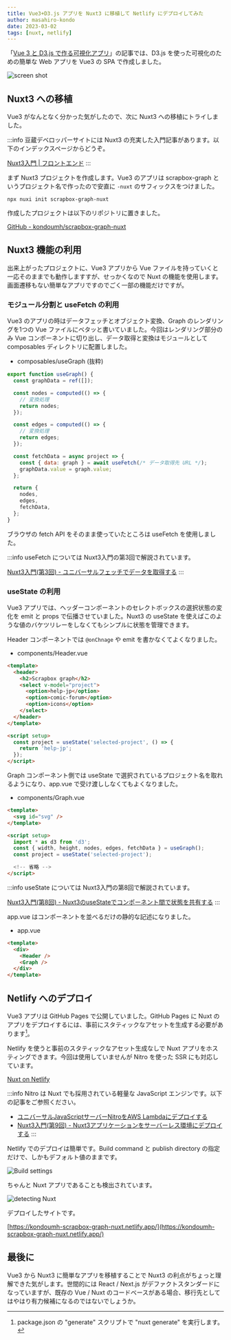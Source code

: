 ```yaml
---
title: Vue3+D3.js アプリを Nuxt3 に移植して Netlify にデプロイしてみた
author: masahiro-kondo
date: 2023-03-02
tags: [nuxt, netlify]
---
```


「[Vue 3 と D3.js で作る可視化アプリ](/blogs/2023/02/10/visualization-with-vue3-and-d3/)」の記事では、D3.js を使った可視化のための簡単な Web アプリを Vue3 の SPA で作成しました。

![screen shot](https://i.gyazo.com/e9d577e1fbf8e6494d903172459da7f8.png)

## Nuxt3 への移植
Vue3 がなんとなく分かった気がしたので、次に Nuxt3 への移植にトライしました。

:::info
豆蔵デベロッパーサイトには Nuxt3 の充実した入門記事があります。以下のインデックスページからどうぞ。

[Nuxt3入門 | フロントエンド](https://developer.mamezou-tech.com/frontend/#nuxt3入門)
:::

まず Nuxt3 プロジェクトを作成します。Vue3 のアプリは scrapbox-graph というプロジェクト名で作ったので安直に `-nuxt` のサフィックスをつけました。

```shell
npx nuxi init scrapbox-graph-nuxt
```

作成したプロジェクトは以下のリポジトリに置きました。

[GitHub - kondoumh/scrapbox-graph-nuxt](https://github.com/kondoumh/scrapbox-graph-nuxt)

## Nuxt3 機能の利用
出来上がったプロジェクトに、Vue3 アプリから Vue ファイルを持っていくと一応そのままでも動作しますすが、せっかくなので Nuxt の機能を使用します。画面遷移もない簡単なアプリですのでごく一部の機能だけですが。

### モジュール分割と useFetch の利用
Vue3 のアプリの時はデータフェッチとオブジェクト変換、Graph のレンダリングを1つの Vue ファイルにベタッと書いていました。今回はレンダリング部分のみ Vue コンポーネントに切り出し、データ取得と変換はモジュールとして composables ディレクトリに配置しました。

- composables/useGraph (抜粋)

```javascript
export function useGraph() {
  const graphData = ref([]);

  const nodes = computed(() => {
    // 変換処理
    return nodes;
  });

  const edges = computed(() => {
    // 変換処理
    return edges;
  });

  const fetchData = async project => {
    const { data: graph } = await useFetch(/* データ取得先 URL */);
    graphData.value = graph.value;
  };

  return {
    nodes,
    edges,
    fetchData,
  };
}
```

ブラウザの fetch API をそのまま使っていたところは useFetch を使用しました。

:::info
useFetch については Nuxt3入門の第3回で解説されています。

[Nuxt3入門(第3回) - ユニバーサルフェッチでデータを取得する](/nuxt/nuxt3-universal-fetch/)
:::

### useState の利用
Vue3 アプリでは、ヘッダーコンポーネントのセレクトボックスの選択状態の変化を emit と props で伝播させていました。Nuxt3 の useState を使えばこのような値のバケツリレーをしなくてもシンプルに状態を管理できます。

Header コンポーネントでは `@onChnage` や emit を書かなくてよくなりました。

- components/Header.vue
```html
<template>
  <header>
    <h2>Scrapbox graph</h2>
    <select v-model="project">
      <option>help-jp</option>
      <option>comic-forum</option>
      <option>icons</option>
    </select>
  </header>
</template>

<script setup>
  const project = useState('selected-project', () => {
    return 'help-jp';
  });
</script>
```

Graph コンポーネント側では useState で選択されているプロジェクト名を取れるようになり、app.vue で受け渡ししなくてもよくなりました。

- components/Graph.vue
```html
<template>
  <svg id="svg" />
</template>

<script setup>
  import * as d3 from 'd3';
  const { width, height, nodes, edges, fetchData } = useGraph();
  const project = useState('selected-project');

  <!-- 省略 -->
</script>
```

:::info
useState については Nuxt3入門の第8回で解説されています。

[Nuxt3入門(第8回) - Nuxt3のuseStateでコンポーネント間で状態を共有する](/nuxt/nuxt3-state-management/)
:::

app.vue はコンポーネントを並べるだけの静的な記述になりました。

- app.vue

```html
<template>
  <div>
    <Header />
    <Graph />
  </div>
</template>
```

## Netlify へのデプロイ
Vue3 アプリは GitHub Pages で公開していました。GitHub Pages に Nuxt のアプリをデプロイするには、事前にスタティックなアセットを生成する必要があります[^1]。

Netlify を使うと事前のスタティックなアセット生成なしで Nuxt アプリをホスティングできます。今回は使用していませんが Nitro を使った SSR にも対応しています。

[Nuxt on Netlify](https://docs.netlify.com/integrations/frameworks/nuxt/)

:::info
Nitro は Nuxt でも採用されている軽量な JavaScript エンジンです。以下の記事をご参照ください。

- [ユニバーサルJavaScriptサーバーNitroをAWS Lambdaにデプロイする](/blogs/2022/07/20/nitro_with_lambda/)
- [Nuxt3入門(第9回) - Nuxt3アプリケーションをサーバーレス環境にデプロイする](https://developer.mamezou-tech.com/nuxt/nuxt3-serverless-deploy/)
:::

[^1]: package.json の "generate" スクリプトで "nuxt generate" を実行します。

Netlify でのデプロイは簡単です。Build command と publish directory の指定だけで、しかもデフォルト値のままです。

![Build settings](https://i.gyazo.com/162ddf9d9947e58f860a4dd0f47c6175.png)

ちゃんと Nuxt アプリであることも検出されています。

![detecting Nuxt](https://i.gyazo.com/bcf83326d15dc93a1e7c3f4bc2567cf0.png)

デプロイしたサイトです。

[https://kondoumh-scrapbox-graph-nuxt.netlify.app/](https://kondoumh-scrapbox-graph-nuxt.netlify.app/)

## 最後に
Vue3 から Nuxt3 に簡単なアプリを移植することで Nuxt3 の利点がちょっと理解できた気がします。世間的には React / Next.js がデファクトスタンダードになっていますが、既存の Vue / Nuxt のコードベースがある場合、移行先としてはやはり有力候補になるのではないでしょうか。

